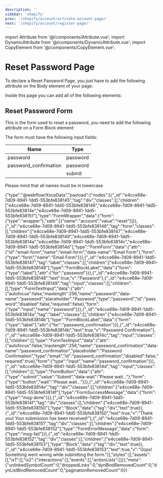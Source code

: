 ```yaml
---
description: ''
sidebar: 'shopify'
prev: '/shopify/account/activate-account-page/'
next: '/shopify/account/register-page/'
---
```


import Attribute from '@/components/Attribute.vue';
import DynamicAttribute from '@/components/DynamicAttribute.vue';
import CopyElement from '@/components/CopyElement.vue';

# Reset Password Page

To declare a Reset Password Page, you just have to add the following attribute on the Body element of your page:

<Attribute name="page" value="reset-password" />

Inside this page you can add all of the following elements:


## Reset Password Form

This is the form used to reset a password, you need to add the following attribute on a Form Block element:

<Attribute name="account" value="reset" />

The form must have the following input fields:

| Name | Type |
|--|--|
| password | password |
| password_confirmation | password |
| | submit |

Please mind that all names must be in lowercase

<CopyElement title="Reset Password form">{"type":"@webflow/XscpData","payload":{"nodes":[{"_id":"e4cce68e-7d09-8941-1dd5-553bfe838145","tag":"div","classes":[],"children":["e4cce68e-7d09-8941-1dd5-553bfe838146","e4cce68e-7d09-8941-1dd5-553bfe83814e","e4cce68e-7d09-8941-1dd5-553bfe838151"],"type":"FormWrapper","data":{"form":{"type":"wrapper"},"xattr":[{"name":"account","value":"reset"}]}},{"_id":"e4cce68e-7d09-8941-1dd5-553bfe838146","tag":"form","classes":[],"children":["e4cce68e-7d09-8941-1dd5-553bfe838147","e4cce68e-7d09-8941-1dd5-553bfe838149","e4cce68e-7d09-8941-1dd5-553bfe83814a","e4cce68e-7d09-8941-1dd5-553bfe83814c","e4cce68e-7d09-8941-1dd5-553bfe83814d"],"type":"FormForm","data":{"attr":{"id":"email-form","name":"email-form","data-name":"Email Form"},"form":{"type":"form","name":"Email Form"}}},{"_id":"e4cce68e-7d09-8941-1dd5-553bfe838147","tag":"label","classes":[],"children":["e4cce68e-7d09-8941-1dd5-553bfe838148"],"type":"FormBlockLabel","data":{"form":{"type":"label"},"attr":{"for":"password"}}},{"_id":"e4cce68e-7d09-8941-1dd5-553bfe838148","text":true,"v":"Password"},{"_id":"e4cce68e-7d09-8941-1dd5-553bfe838149","tag":"input","classes":[],"children":[],"type":"FormTextInput","data":{"attr":{"autofocus":false,"maxlength":256,"name":"password","data-name":"password","placeholder":"Password","type":"password","id":"password","disabled":false,"required":false},"form":{"type":"input","name":"password"}}},{"_id":"e4cce68e-7d09-8941-1dd5-553bfe83814a","tag":"label","classes":[],"children":["e4cce68e-7d09-8941-1dd5-553bfe83814b"],"type":"FormBlockLabel","data":{"form":{"type":"label"},"attr":{"for":"password_confirmation"}}},{"_id":"e4cce68e-7d09-8941-1dd5-553bfe83814b","text":true,"v":"Password Confirmation"},{"_id":"e4cce68e-7d09-8941-1dd5-553bfe83814c","tag":"input","classes":[],"children":[],"type":"FormTextInput","data":{"attr":{"autofocus":false,"maxlength":256,"name":"password_confirmation","data-name":"password_confirmation","placeholder":"Password Confirmation","type":"email","id":"password_confirmation","disabled":false,"required":true},"form":{"type":"input","name":"password_confirmation"}}},{"_id":"e4cce68e-7d09-8941-1dd5-553bfe83814d","tag":"input","classes":[],"children":[],"type":"FormButton","data":{"attr":{"type":"submit","value":"Submit","data-wait":"Please wait..."},"form":{"type":"button","wait":"Please wait..."}}},{"_id":"e4cce68e-7d09-8941-1dd5-553bfe83814e","tag":"div","classes":[],"children":["e4cce68e-7d09-8941-1dd5-553bfe83814f"],"type":"FormSuccessMessage","data":{"form":{"type":"msg-done"}}},{"_id":"e4cce68e-7d09-8941-1dd5-553bfe83814f","tag":"div","classes":[],"children":["e4cce68e-7d09-8941-1dd5-553bfe838150"],"type":"Block","data":{"tag":"div","text":true}},{"_id":"e4cce68e-7d09-8941-1dd5-553bfe838150","text":true,"v":"Thank you! Your submission has been received!"},{"_id":"e4cce68e-7d09-8941-1dd5-553bfe838151","tag":"div","classes":[],"children":["e4cce68e-7d09-8941-1dd5-553bfe838152"],"type":"FormErrorMessage","data":{"form":{"type":"msg-fail"}}},{"_id":"e4cce68e-7d09-8941-1dd5-553bfe838152","tag":"div","classes":[],"children":["e4cce68e-7d09-8941-1dd5-553bfe838153"],"type":"Block","data":{"tag":"div","text":true}},{"_id":"e4cce68e-7d09-8941-1dd5-553bfe838153","text":true,"v":"Oops! Something went wrong while submitting the form."}],"styles":[],"assets":[],"ix1":[],"ix2":{"interactions":[],"events":[],"actionLists":[]}},"meta":{"unlinkedSymbolCount":0,"droppedLinks":0,"dynBindRemovedCount":0,"dynListBindRemovedCount":0,"paginationRemovedCount":0}}</CopyElement>